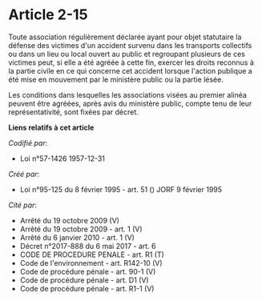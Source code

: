 # Article 2-15

Toute association régulièrement déclarée ayant pour objet statutaire la défense des victimes d'un accident survenu dans les
transports collectifs ou dans un lieu ou local ouvert au public et regroupant plusieurs de ces victimes peut, si elle a été
agréée à cette fin, exercer les droits reconnus à la partie civile en ce qui concerne cet accident lorsque l'action publique
a été mise en mouvement par le ministère public ou la partie lésée.

Les conditions dans lesquelles les associations visées au premier alinéa peuvent être agréées, après avis du ministère
public, compte tenu de leur représentativité, sont fixées par décret.

**Liens relatifs à cet article**

_Codifié par_:

  - Loi n°57-1426 1957-12-31

_Créé par_:

  - Loi n°95-125 du 8 février 1995 - art. 51 () JORF 9 février 1995

_Cité par_:

  - Arrêté du 19 octobre 2009 (V)
  - Arrêté du 19 octobre 2009 - art. 1 (V)
  - Arrêté du 6 janvier 2010 - art. 1 (V)
  - Décret n°2017-888 du 6 mai 2017 - art. 6
  - CODE DE PROCEDURE PENALE - art. R1 (T)
  - Code de l'environnement - art. R142-10 (V)
  - Code de procédure pénale - art. 90-1 (V)
  - Code de procédure pénale - art. D1 (V)
  - Code de procédure pénale - art. R1-1 (V)
